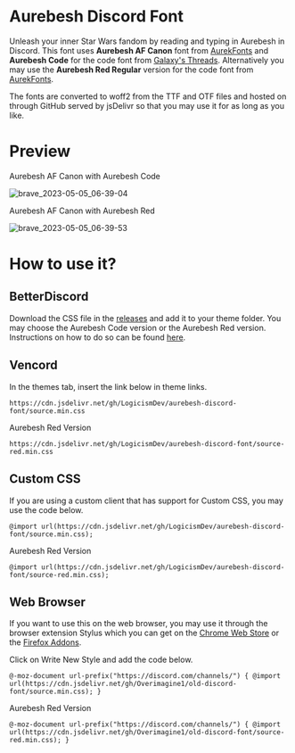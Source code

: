 # Aurebesh Discord Font
Unleash your inner Star Wars fandom by reading and typing in Aurebesh in Discord. This font uses **Aurebesh AF Canon** font from [AurekFonts](https://aurekfonts.github.io/) and **Aurebesh Code** for the code font from [Galaxy's Threads](https://github.com/galaxys-threads/aurebesh-mode).  Alternatively you may use the **Aurebesh Red Regular** version for the code font from [AurekFonts](https://aurekfonts.github.io/).

The fonts are converted to woff2 from the TTF and OTF files and hosted on through GitHub served by jsDelivr so that you may use it for as long as you like.

# Preview

Aurebesh AF Canon with Aurebesh Code

![brave_2023-05-05_06-39-04](https://user-images.githubusercontent.com/2764464/236474048-e454ba4a-4c7c-4c9e-bd5b-78751220441a.png)

Aurebesh AF Canon with Aurebesh Red

![brave_2023-05-05_06-39-53](https://user-images.githubusercontent.com/2764464/236474070-dd551242-a399-47da-8f09-bd4323a02dd6.png)

# How to use it?

## BetterDiscord
Download the CSS file in the [releases](https://github.com/LogicismDev/aurebesh-discord-font/releases/latest) and add it to your theme folder. You may choose the Aurebesh Code version or the Aurebesh Red version. Instructions on how to do so can be found [here](https://smolalli.github.io/BetterDiscord/v-addons/).

## Vencord
In the themes tab, insert the link below in theme links.

    https://cdn.jsdelivr.net/gh/LogicismDev/aurebesh-discord-font/source.min.css

Aurebesh Red Version

    https://cdn.jsdelivr.net/gh/LogicismDev/aurebesh-discord-font/source-red.min.css


## Custom CSS
If you are using a custom client that has support for Custom CSS, you may use the code below.

    @import url(https://cdn.jsdelivr.net/gh/LogicismDev/aurebesh-discord-font/source.min.css);

Aurebesh Red Version

    @import url(https://cdn.jsdelivr.net/gh/LogicismDev/aurebesh-discord-font/source-red.min.css);

## Web Browser
If you want to use this on the web browser, you may use it through the browser extension Stylus which you can get on the [Chrome Web Store](https://chrome.google.com/webstore/detail/stylus/clngdbkpkpeebahjckkjfobafhncgmne) or the [Firefox Addons](https://addons.mozilla.org/en-US/firefox/addon/styl-us/). 

Click on Write New Style and add the code below.

    @-moz-document url-prefix("https://discord.com/channels/") { @import url(https://cdn.jsdelivr.net/gh/Overimagine1/old-discord-font/source.min.css); }

Aurebesh Red Version

    @-moz-document url-prefix("https://discord.com/channels/") { @import url(https://cdn.jsdelivr.net/gh/Overimagine1/old-discord-font/source-red.min.css); }